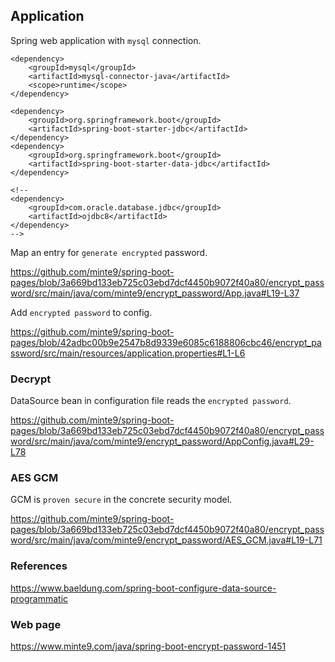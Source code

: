 ## Application

Spring web application with `mysql` connection.

~~~
<dependency>
	<groupId>mysql</groupId>
	<artifactId>mysql-connector-java</artifactId>
	<scope>runtime</scope>
</dependency>

<dependency>
	<groupId>org.springframework.boot</groupId>
	<artifactId>spring-boot-starter-jdbc</artifactId>
</dependency>
<dependency>
	<groupId>org.springframework.boot</groupId>
	<artifactId>spring-boot-starter-data-jdbc</artifactId>
</dependency>

<!--
<dependency>
	<groupId>com.oracle.database.jdbc</groupId>
	<artifactId>ojdbc8</artifactId>
</dependency>
-->
~~~

Map an entry for `generate encrypted` password.

https://github.com/minte9/spring-boot-pages/blob/3a669bd133eb725c03ebd7dcf4450b9072f40a80/encrypt_password/src/main/java/com/minte9/encrypt_password/App.java#L19-L37

Add `encrypted password` to config.

https://github.com/minte9/spring-boot-pages/blob/42adbc00b9e2547b8d9339e6085c6188806cbc46/encrypt_password/src/main/resources/application.properties#L1-L6

### Decrypt

DataSource bean in configuration file reads the `encrypted password`.

https://github.com/minte9/spring-boot-pages/blob/3a669bd133eb725c03ebd7dcf4450b9072f40a80/encrypt_password/src/main/java/com/minte9/encrypt_password/AppConfig.java#L29-L78

### AES GCM

GCM is `proven secure` in the concrete security model.

https://github.com/minte9/spring-boot-pages/blob/3a669bd133eb725c03ebd7dcf4450b9072f40a80/encrypt_password/src/main/java/com/minte9/encrypt_password/AES_GCM.java#L19-L71


### References

https://www.baeldung.com/spring-boot-configure-data-source-programmatic 

### Web page

https://www.minte9.com/java/spring-boot-encrypt-password-1451
